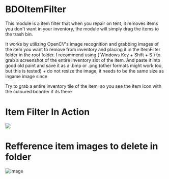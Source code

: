 # BDOItemFilter

This module is a item filter that when you repair on tent, it removes items you don't want in your inventory, the module will simply drag the items to the trash bin.

It works by utilizing OpenCV's image recognition and  grabbing images of the item you want to remove from inventory and placing it in the ItemFilter folder in the root folder. 
I recommend using ( Windows Key + Shift + S ) to grab a screenshot of the entire inventory slot of the item. 
And paste it into good old paint and save it as a .bmp or .png (other formats might work too, but this is tested) + do not resize the image, it needs to be the same size as ingame image since 

Try to grab a entire inventory tile of the item, so you see the item Icon with the coloured boarder if its there

# Item Filter In Action
![](bdoItemFilter.gif)

# Refference item images to delete in folder
![image](https://github.com/NoPainNullGain/BDOItemFilter/assets/5794831/d1613acb-bc56-4b9c-8a71-f7e25c693ac4)



